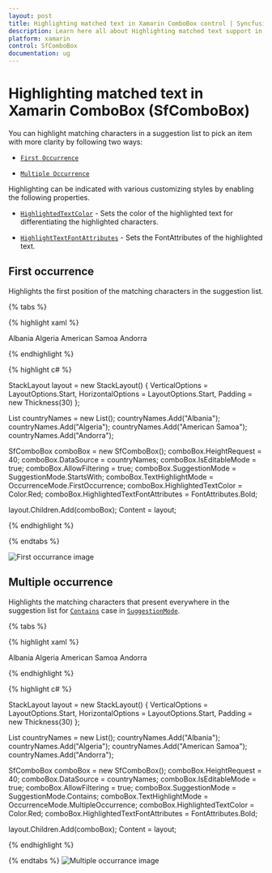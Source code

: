 ```yaml
---
layout: post
title: Highlighting matched text in Xamarin ComboBox control | Syncfusion
description: Learn here all about Highlighting matched text support in Syncfusion Xamarin ComboBox (SfComboBox) control and more.
platform: xamarin
control: SfComboBox
documentation: ug
---
```

# Highlighting matched text in Xamarin ComboBox (SfComboBox)

You can highlight matching characters in a suggestion list to pick an item with more clarity by following two ways:

* [`First Occurrence`](https://help.syncfusion.com/cr/xamarin/Syncfusion.XForms.ComboBox.OccurrenceMode.html#Syncfusion_XForms_ComboBox_OccurrenceMode_FirstOccurrence)

* [`Multiple Occurrence`](https://help.syncfusion.com/cr/xamarin/Syncfusion.XForms.ComboBox.OccurrenceMode.html#Syncfusion_XForms_ComboBox_OccurrenceMode_MultipleOccurrence)

Highlighting can be indicated with various customizing styles by enabling the following properties.

* [`HighlightedTextColor`](https://help.syncfusion.com/cr/xamarin/Syncfusion.XForms.ComboBox.SfComboBox.html#Syncfusion_XForms_ComboBox_SfComboBox_HighlightedTextColor) -  Sets the color of the highlighted text for differentiating the highlighted characters.

* [`HighlightTextFontAttributes`](https://help.syncfusion.com/cr/xamarin/Syncfusion.XForms.ComboBox.SfComboBox.html#Syncfusion_XForms_ComboBox_SfComboBox_HighlightedTextFontAttributes) - Sets the FontAttributes of the highlighted text.

## First occurrence

Highlights the first position of the matching characters in the suggestion list.

{% tabs %}

{% highlight xaml %}

<StackLayout VerticalOptions="Start" HorizontalOptions="Start" Padding="30">
    <combobox:SfComboBox HeightRequest="40" x:Name="comboBox" IsEditableMode="true" AllowFiltering="true" TextHighlightMode="FirstOccurrence" HighlightedTextColor="Red" HighlightedTextFontAttributes="Bold" SuggestionMode="StartsWith">
        <combobox:SfComboBox.DataSource>
            <ListCollection:List x:TypeArguments="x:String">
                <x:String> Albania </x:String>
                <x:String> Algeria </x:String>
                <x:String> American Samoa </x:String>
                <x:String> Andorra </x:String>
            </ListCollection:List>
        </combobox:SfComboBox.DataSource>
    </combobox:SfComboBox>              
</StackLayout> 

{% endhighlight %}

{% highlight c# %}

StackLayout layout = new StackLayout() 
{ 
    VerticalOptions = LayoutOptions.Start, 
    HorizontalOptions = LayoutOptions.Start, 
    Padding = new Thickness(30) 
};	

List<String> countryNames = new List<String>();
countryNames.Add("Albania");
countryNames.Add("Algeria");
countryNames.Add("American Samoa");
countryNames.Add("Andorra");

SfComboBox comboBox = new SfComboBox();
comboBox.HeightRequest = 40;
comboBox.DataSource = countryNames;
comboBox.IsEditableMode = true;
comboBox.AllowFiltering = true;
comboBox.SuggestionMode = SuggestionMode.StartsWith;
comboBox.TextHighlightMode = OccurrenceMode.FirstOccurrence;
comboBox.HighlightedTextColor = Color.Red;
comboBox.HighlightedTextFontAttributes = FontAttributes.Bold;

layout.Children.Add(comboBox); 
Content = layout;

{% endhighlight %}

{% endtabs %}

![First occurrance image](images/Highlighting-matched-text/FirstOccurrance.png)

## Multiple occurrence

Highlights the matching characters that present everywhere in the suggestion list for [`Contains`](https://help.syncfusion.com/cr/xamarin/Syncfusion.XForms.ComboBox.SuggestionMode.html#Syncfusion_XForms_ComboBox_SuggestionMode_Contains) case in [`SuggestionMode`](https://help.syncfusion.com/cr/xamarin/Syncfusion.XForms.ComboBox.SfComboBox.html#Syncfusion_XForms_ComboBox_SfComboBox_SuggestionMode).

{% tabs %}

{% highlight xaml %}

<StackLayout VerticalOptions="Start" HorizontalOptions="Start" Padding="30">
    <combobox:SfComboBox HeightRequest="40" x:Name="comboBox" IsEditableMode="true" AllowFiltering="true" TextHighlightMode="MultipleOccurrence" HighlightedTextColor="Red" HighlightedTextFontAttributes="Bold" SuggestionMode="Contains">
        <combobox:SfComboBox.DataSource>
            <ListCollection:List x:TypeArguments="x:String">
                <x:String> Albania </x:String>
                <x:String> Algeria </x:String>
                <x:String> American Samoa </x:String>
                <x:String> Andorra </x:String>
            </ListCollection:List>
        </combobox:SfComboBox.DataSource>
    </combobox:SfComboBox>                         
</StackLayout> 

{% endhighlight %}

{% highlight c# %}

StackLayout layout = new StackLayout() 
{ 
    VerticalOptions = LayoutOptions.Start, 
    HorizontalOptions = LayoutOptions.Start, 
    Padding = new Thickness(30) 
};	

List<String> countryNames = new List<String>();
countryNames.Add("Albania");
countryNames.Add("Algeria");
countryNames.Add("American Samoa");
countryNames.Add("Andorra");

SfComboBox comboBox = new SfComboBox();
comboBox.HeightRequest = 40;
comboBox.DataSource = countryNames;
comboBox.IsEditableMode = true;
comboBox.AllowFiltering = true;
comboBox.SuggestionMode = SuggestionMode.Contains;
comboBox.TextHighlightMode = OccurrenceMode.MultipleOccurrence;
comboBox.HighlightedTextColor = Color.Red;
comboBox.HighlightedTextFontAttributes = FontAttributes.Bold;

layout.Children.Add(comboBox); 
Content = layout;

{% endhighlight %}

{% endtabs %}
![Multiple occurrance image](images/Highlighting-matched-text/MultipleOccurrance.png)
